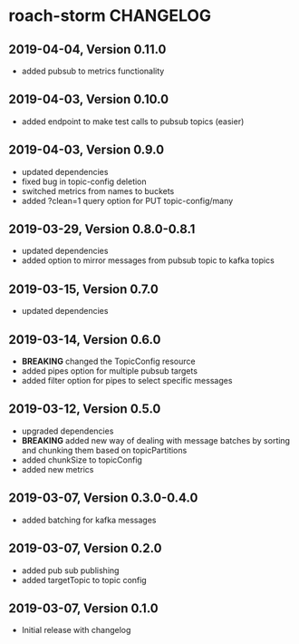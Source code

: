 # roach-storm CHANGELOG

## 2019-04-04, Version 0.11.0

* added pubsub to metrics functionality

## 2019-04-03, Version 0.10.0

* added endpoint to make test calls to pubsub topics (easier)

## 2019-04-03, Version 0.9.0

* updated dependencies
* fixed bug in topic-config deletion
* switched metrics from names to buckets
* added ?clean=1 query option for PUT topic-config/many

## 2019-03-29, Version 0.8.0-0.8.1

* updated dependencies
* added option to mirror messages from pubsub topic to kafka topics

## 2019-03-15, Version 0.7.0

* updated dependencies

## 2019-03-14, Version 0.6.0

* **BREAKING** changed the TopicConfig resource
* added pipes option for multiple pubsub targets
* added filter option for pipes to select specific messages

## 2019-03-12, Version 0.5.0

* upgraded dependencies
* **BREAKING** added new way of dealing with message batches by sorting and chunking them based on topicPartitions
* added chunkSize to topicConfig
* added new metrics

## 2019-03-07, Version 0.3.0-0.4.0

* added batching for kafka messages

## 2019-03-07, Version 0.2.0

* added pub sub publishing
* added targetTopic to topic config

## 2019-03-07, Version 0.1.0

* Initial release with changelog